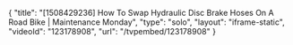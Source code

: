 {
    "title": "[1508429236] How To Swap Hydraulic Disc Brake Hoses On A Road Bike | Maintenance Monday",
    "type": "solo",
    "layout": "iframe-static",
    "videoId": "123178908",
    "url": "\/tvpembed\/123178908"
}